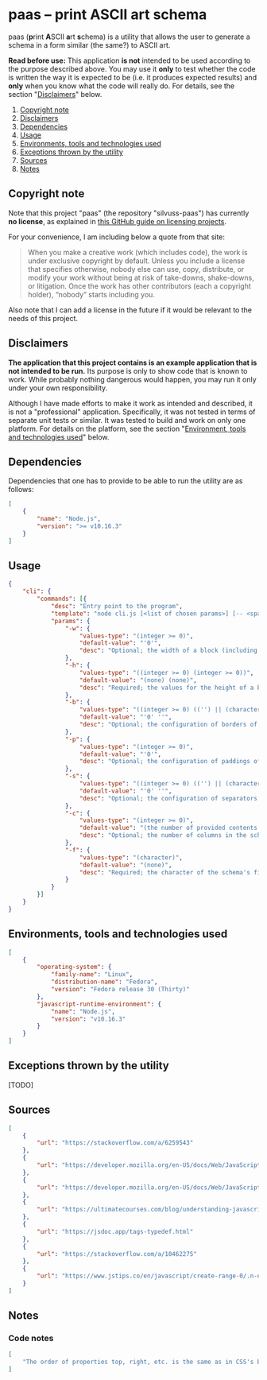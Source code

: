 # paas – print ASCII art schema

paas (**p**rint **A**SCII **a**rt **s**chema) is a utility that allows the user to generate a schema in a form similar (the same?) to ASCII art.

**Read before use:** This application **is not** intended to be used according to the purpose described above. You may use it **only** to test whether the code is written the way it is expected to be (i.e. it produces expected results) and **only** when you know what the code will really do. For details, see the section "[Disclaimers](#disclaimers)" below.

1. [Copyright note](#copyright-note)
2. [Disclaimers](#disclaimers)
3. [Dependencies](#dependencies)
4. [Usage](#usage)
5. [Environments, tools and technologies used](#environments-tools-and-technologies-used)
6. [Exceptions thrown by the utility](#exceptions-thrown-by-the-utility)
7. [Sources](#sources)
8. [Notes](#notes)

## Copyright note

Note that this project "paas" (the repository "silvuss-paas") has currently **no license**, as explained in [this GitHub guide on licensing projects](https://choosealicense.com/no-permission/).

For your convenience, I am including below a quote from that site:

> When you make a creative work (which includes code), the work is under exclusive copyright by default. Unless you include a license that specifies otherwise, nobody else can use, copy, distribute, or modify your work without being at risk of take-downs, shake-downs, or litigation. Once the work has other contributors (each a copyright holder), “nobody” starts including you.

Also note that I can add a license in the future if it would be relevant to the needs of this project.

## Disclaimers

**The application that this project contains is an example application that is not intended to be run.** Its purpose is only to show code that is known to work. While probably nothing dangerous would happen, you may run it only under your own responsibility.

Although I have made efforts to make it work as intended and described, it is not a "professional" application. Specifically, it was not tested in terms of separate unit tests or similar. It was tested to build and work on only one platform. For details on the platform, see the section "[Environment, tools and technologies used](#environment-tools-and-technologies-used)" below.

## Dependencies

Dependencies that one has to provide to be able to run the utility are as follows:

```json
[
    {
        "name": "Node.js",
        "version": ">= v10.16.3"
    }
]
```

## Usage

```json
{
    "cli": {
        "commands": [{
            "desc": "Entry point to the program",
            "template": "node cli.js [<list of chosen params>] [-- <space-separated list of pieces of contents of particular blocks>]",
            "params": {
                "-w": {
                    "values-type": "(integer >= 0)",
                    "default-value": "'0'",
                    "desc": "Optional; the width of a block (including border)"
                },
                "-h": {
                    "values-type": "((integer >= 0) (integer >= 0))",
                    "default-value": "(none) (none)",
                    "desc": "Required; the values for the height of a block: minimum, maximum (including borders)"
                },
                "-b": {
                    "values-type": "((integer >= 0) (('') || (character)))",
                    "default-value": "'0' ''",
                    "desc": "Optional; the configuration of borders of a block: borders' size, borders' character"
                },
                "-p": {
                    "values-type": "(integer >= 0)",
                    "default-value": "'0'",
                    "desc": "Optional; the configuration of paddings of a block: paddings' size"
                },
                "-s": {
                    "values-type": "((integer >= 0) (('') || (character)))",
                    "default-value": "'0' ''",
                    "desc": "Optional; the configuration of separators between blocks: separators' size, separators' fill's character"
                },
                "-c": {
                    "values-type": "(integer >= 0)",
                    "default-value": "(the number of provided contents strings)",
                    "desc": "Optional; the number of columns in the schema"
                },
                "-f": {
                    "values-type": "(character)",
                    "default-value": "(none)",
                    "desc": "Required; the character of the schema's fill"
                }
            }
        }]
    }
}
```

## Environments, tools and technologies used

```json
[
    {
        "operating-system": {
            "family-name": "Linux",
            "distribution-name": "Fedora",
            "version": "Fedora release 30 (Thirty)"
        },
        "javascript-runtime-environment": {
            "name": "Node.js",
            "version": "v10.16.3"
        }
    }
]
```

## Exceptions thrown by the utility

[TODO]

## Sources

```json
[
    {
        "url": "https://stackoverflow.com/a/6259543"
    },
    {
        "url": "https://developer.mozilla.org/en-US/docs/Web/JavaScript/Guide/Regular_Expressions/Quantifiers"
    },
    {
        "url": "https://developer.mozilla.org/en-US/docs/Web/JavaScript/Reference/Global_Objects/RegExp"
    },
    {
        "url": "https://ultimatecourses.com/blog/understanding-javascript-types-and-reliable-type-checking"
    },
    {
        "url": "https://jsdoc.app/tags-typedef.html"
    },
    {
        "url": "https://stackoverflow.com/a/10462275"
    },
    {
        "url": "https://www.jstips.co/en/javascript/create-range-0/.n-easily-using-one-line/"
    }
]
```

## Notes

### Code notes

```json
[
    "The order of properties top, right, etc. is the same as in CSS's border's shorthand properties."
]
```